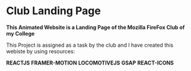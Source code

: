 
# Club Landing Page 

__This Animated Website is a Landing Page of the Mozilla FireFox Club of my College__

This Project is assigned as a task by the club and I have created this webiste by using resources:

__REACTJS__
__FRAMER-MOTION__
__LOCOMOTIVEJS__
__GSAP__
__REACT-ICONS__




